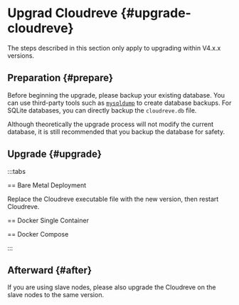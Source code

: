 # Upgrad Cloudreve {#upgrade-cloudreve}

The steps described in this section only apply to upgrading within V4.x.x versions.

## Preparation {#prepare}

Before beginning the upgrade, please backup your existing database. You can use third-party tools such as [`mysqldump`](https://dev.mysql.com/doc/refman/8.0/en/mysqldump.html) to create database backups. For SQLite databases, you can directly backup the `cloudreve.db` file.

Although theoretically the upgrade process will not modify the current database, it is still recommended that you backup the database for safety.

## Upgrade {#upgrade}

:::tabs

== Bare Metal Deployment

Replace the Cloudreve executable file with the new version, then restart Cloudreve.

== Docker Single Container

<!--@include: ../parts/docker-upgrade.md-->

== Docker Compose

<!--@include: ../parts/docker-compose-upgrade.md-->

:::

## Afterward {#after}

If you are using slave nodes, please also upgrade the Cloudreve on the slave nodes to the same version.
